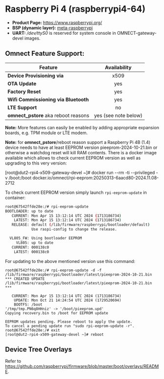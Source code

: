 # Raspberry Pi 4 (raspberrypi4-64)

- **Product Page:** https://www.raspberrypi.org/
- **BSP (dynamic layer):** [meta-raspberrypi](https://github.com/agherzan/meta-raspberrypi.git)
- **UART:** */dev/ttyS0* is reserved for system console in OMNECT-gateway-devel images.

## Omnect Feature Support:

| Feature | Availability |
| ------------------------------------ | :-------------: 	  |
| **Device Provisioning via**          | x509            	  |
| **OTA Update**                       | yes             	  |
| **Factory Reset**                    | yes             	  |
| **Wifi Commissioning via Bluetooth** | yes             	  |
| **LTE Support**                      | no                   |
| **omnect_pstore** aka reboot reasons | yes (see note below) |

**Note:** More features can easily be enabled by adding appropriate expansion boards, e.g. TPM module or LTE modem.

**Note:** for **omnect_pstore**/reboot reason support a Raspberry Pi
4B (1.4) device needs to have at least EEPROM version
pieeprom-2024-10-21.bin or otherwise a watchdog reset will kill RAM
contents.
There is a docker image available which allows to check current EEPROM
version as well as upgrading to this very version:

[root@dut2-rpi4-x509-gateway-devel ~]# docker run --rm -ti --privileged -v /boot:/boot docker.io/omnect/rpi-eeprom:20250313-6aacd80-2024.11.08-2712

To check current EEPROM version simply launch `rpi-eeprom-update` in
container:

```bash
root@67542ffde28e:/# rpi-eeprom-update
BOOTLOADER: up to date
   CURRENT: Mon Apr 15 13:12:14 UTC 2024 (1713186734)
    LATEST: Mon Apr 15 13:12:14 UTC 2024 (1713186734)
   RELEASE: default (/lib/firmware/raspberrypi/bootloader/default)
            Use raspi-config to change the release.

  VL805_FW: Using bootloader EEPROM
     VL805: up to date
   CURRENT: 000138c0
    LATEST: 000138c0
```

For updating to the above mentioned version use this command:

```
root@67542ffde28e:/# rpi-eeprom-update -d -f /lib/firmware/raspberrypi/bootloader/latest/pieeprom-2024-10-21.bin
*** CREATED UPDATE /lib/firmware/raspberrypi/bootloader/latest/pieeprom-2024-10-21.bin  ***

   CURRENT: Mon Apr 15 13:12:14 UTC 2024 (1713186734)
    UPDATE: Mon Oct 21 14:24:54 UTC 2024 (1729520694)
    BOOTFS: /boot
'/tmp/tmp.PN6q8HHniz' -> '/boot/pieeprom.upd'
Copying recovery.bin to /boot for EEPROM update

EEPROM updates pending. Please reboot to apply the update.
To cancel a pending update run "sudo rpi-eeprom-update -r".
root@67542ffde28e:/# exit
[root@dut2-rpi4-x509-gateway-devel ~]# reboot
```

## Device Tree Overlays

Refer to https://github.com/raspberrypi/firmware/blob/master/boot/overlays/README.
